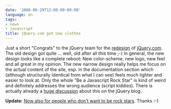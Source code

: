 ```yaml
---
date: '2008-08-29T12:00:00-00:00'
language: en
tags:
- news
- javascript
title: jQuery.com got new clothes
---
```



<img src="http://img.skitch.com/20080829-8s6pd4kbu4hmcbd6whdt44k23h.png" alt="" class="left" />Just a short "Congrats" to the jQuery team for the [redesign](http://jquery.com/blog/2008/08/29/jquerycom-site-redesign/) of [jQuery.com](http://jquery.com). The old design got quite ... well, old after all this time ;-)  In general, the new design looks like a complete reboot: New color-scheme, new logo, new feel and all great in my opinion. The new narrow design really helps me focus on the actual content of the site, esp. in the documentation section which (although structurally identical from what I can see) feels much lighter and easier to look at. Only the whole "Be a Javascript Rock Star" is kind of weird and definitely addresses the wrong audience (script kiddies). There is actually already a [huge discussion](http://jquery.com/blog/2008/08/29/jquery-site-redesign-the-community-speaks/) about this on the jQuery blog. 

**Update:** [Now also for people who don't want to be rock stars](http://jquery.com/blog/2008/08/29/death-to-javascript-rock-stars/). Thanks :-)
